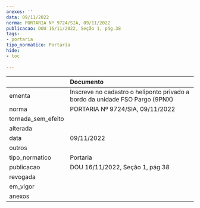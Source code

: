 ```yaml
---
anexos: ''
data: 09/11/2022
norma: PORTARIA Nº 9724/SIA, 09/11/2022
publicacao: DOU 16/11/2022, Seção 1, pág.38
tags:
- portaria
tipo_normatico: Portaria
hide: 
- toc 
 
---
```


|                    | Documento                                                                    |
|:-------------------|:-----------------------------------------------------------------------------|
| ementa             | Inscreve no cadastro o heliponto privado a bordo da unidade FSO Pargo (9PNX) |
| norma              | PORTARIA Nº 9724/SIA, 09/11/2022                                             |
| tornada_sem_efeito |                                                                              |
| alterada           |                                                                              |
| data               | 09/11/2022                                                                   |
| outros             |                                                                              |
| tipo_normatico     | Portaria                                                                     |
| publicacao         | DOU 16/11/2022, Seção 1, pág.38                                              |
| revogada           |                                                                              |
| em_vigor           |                                                                              |
| anexos             |                                                                              |